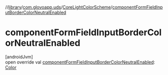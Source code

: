 //[library](../../../index.md)/[com.glovoapp.uds](../index.md)/[CoreLightColorScheme](index.md)/[componentFormFieldInputBorderColorNeutralEnabled](component-form-field-input-border-color-neutral-enabled.md)

# componentFormFieldInputBorderColorNeutralEnabled

[androidJvm]\
open override val [componentFormFieldInputBorderColorNeutralEnabled](component-form-field-input-border-color-neutral-enabled.md): [Color](https://developer.android.com/reference/kotlin/androidx/compose/ui/graphics/Color.html)
